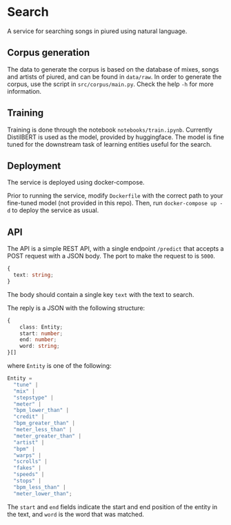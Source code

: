 # Search

A service for searching songs in piured using natural language.

## Corpus generation

The data to generate the corpus is based on the database of mixes, songs and artists of piured, and can be found in `data/raw`.
In order to generate the corpus, use the script in `src/corpus/main.py`. Check the help `-h` for more information.

## Training

Training is done through the notebook `notebooks/train.ipynb`. Currently DistilBERT is used as the model, provided by huggingface. The model is fine tuned for the downstream task of learning entities useful for the search.

## Deployment

The service is deployed using docker-compose.

Prior to running the service, modify `Dockerfile` with the correct path to your fine-tuned model (not provided in this repo).
Then, run `docker-compose up -d` to deploy the service as usual.

## API

The API is a simple REST API, with a single endpoint `/predict` that accepts a POST request with a JSON body. The port to make the request to is `5000`.

```ts
{
  text: string;
}
```

The body should contain a single key `text` with the text to search.

The reply is a JSON with the following structure:

```ts
{
    class: Entity;
    start: number;
    end: number;
    word: string;
}[]
```

where `Entity` is one of the following:

```ts
Entity =
  "tune" |
  "mix" |
  "stepstype" |
  "meter" |
  "bpm_lower_than" |
  "credit" |
  "bpm_greater_than" |
  "meter_less_than" |
  "meter_greater_than" |
  "artist" |
  "bpm" |
  "warps" |
  "scrolls" |
  "fakes" |
  "speeds" |
  "stops" |
  "bpm_less_than" |
  "meter_lower_than";
```

The `start` and `end` fields indicate the start and end position of the entity in the text, and `word` is the word that was matched.
